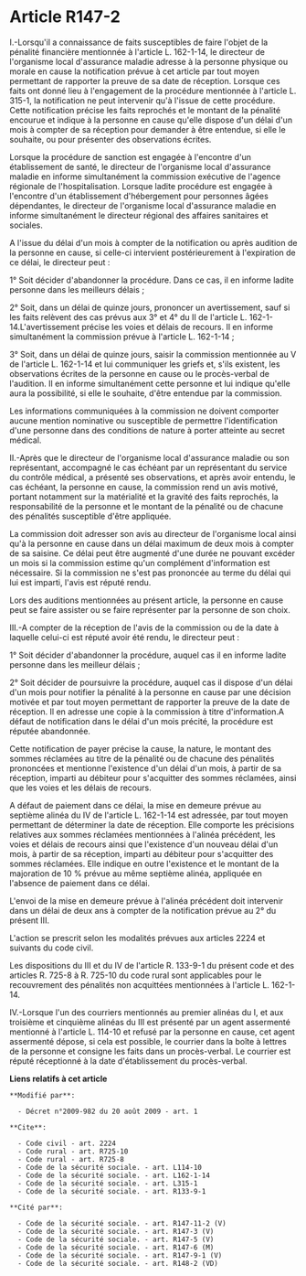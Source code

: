 # Article R147-2

I.-Lorsqu'il a connaissance de faits susceptibles de faire l'objet de la pénalité financière mentionnée à l'article L.
162-1-14, le directeur de l'organisme local d'assurance maladie adresse à la personne physique ou morale en cause la
notification prévue à cet article par tout moyen permettant de rapporter la preuve de sa date de réception. Lorsque ces faits
ont donné lieu à l'engagement de la procédure mentionnée à l'article L. 315-1, la notification ne peut intervenir qu'à
l'issue de cette procédure. Cette notification précise les faits reprochés et le montant de la pénalité encourue et indique à
la personne en cause qu'elle dispose d'un délai d'un mois à compter de sa réception pour demander à être entendue, si elle le
souhaite, ou pour présenter des observations écrites. 

Lorsque la procédure de sanction est engagée à l'encontre d'un établissement de santé, le directeur de l'organisme local
d'assurance maladie en informe simultanément la commission exécutive de l'agence régionale de l'hospitalisation. Lorsque
ladite procédure est engagée à l'encontre d'un établissement d'hébergement pour personnes âgées dépendantes, le directeur de
l'organisme local d'assurance maladie en informe simultanément le directeur régional des affaires sanitaires et sociales.

A l'issue du délai d'un mois à compter de la notification ou après audition de la personne en cause, si celle-ci intervient
postérieurement à l'expiration de ce délai, le directeur peut : 

1° Soit décider d'abandonner la procédure. Dans ce cas, il en informe ladite personne dans les meilleurs délais ; 

2° Soit, dans un délai de quinze jours, prononcer un avertissement, sauf si les faits relèvent des cas prévus aux 3° et 4° du
II de l'article L. 162-1-14.L'avertissement précise les voies et délais de recours. Il en informe simultanément la commission
prévue à l'article L. 162-1-14 ; 

3° Soit, dans un délai de quinze jours, saisir la commission mentionnée au V de l'article L. 162-1-14 et lui communiquer les
griefs et, s'ils existent, les observations écrites de la personne en cause ou le procès-verbal de l'audition. Il en informe
simultanément cette personne et lui indique qu'elle aura la possibilité, si elle le souhaite, d'être entendue par la
commission. 

Les informations communiquées à la commission ne doivent comporter aucune mention nominative ou susceptible de permettre
l'identification d'une personne dans des conditions de nature à porter atteinte au secret médical. 

II.-Après que le directeur de l'organisme local d'assurance maladie ou son représentant, accompagné le cas échéant par un
représentant du service du contrôle médical, a présenté ses observations, et après avoir entendu, le cas échéant, la personne
en cause, la commission rend un avis motivé, portant notamment sur la matérialité et la gravité des faits reprochés, la
responsabilité de la personne et le montant de la pénalité ou de chacune des pénalités susceptible d'être appliquée. 

La commission doit adresser son avis au directeur de l'organisme local ainsi qu'à la personne en cause dans un délai maximum
de deux mois à compter de sa saisine. Ce délai peut être augmenté d'une durée ne pouvant excéder un mois si la commission
estime qu'un complément d'information est nécessaire. Si la commission ne s'est pas prononcée au terme du délai qui lui est
imparti, l'avis est réputé rendu. 

Lors des auditions mentionnées au présent article, la personne en cause peut se faire assister ou se faire représenter par la
personne de son choix. 

III.-A compter de la réception de l'avis de la commission ou de la date à laquelle celui-ci est réputé avoir été rendu, le
directeur peut : 

1° Soit décider d'abandonner la procédure, auquel cas il en informe ladite personne dans les meilleur délais ; 

2° Soit décider de poursuivre la procédure, auquel cas il dispose d'un délai d'un mois pour notifier la pénalité à la
personne en cause par une décision motivée et par tout moyen permettant de rapporter la preuve de la date de réception. Il en
adresse une copie à la commission à titre d'information.A défaut de notification dans le délai d'un mois précité, la
procédure est réputée abandonnée. 

Cette notification de payer précise la cause, la nature, le montant des sommes réclamées au titre de la pénalité ou de
chacune des pénalités prononcées et mentionne l'existence d'un délai d'un mois, à partir de sa réception, imparti au débiteur
pour s'acquitter des sommes réclamées, ainsi que les voies et les délais de recours.

A défaut de paiement dans ce délai, la mise en demeure prévue au septième alinéa du IV de l'article L. 162-1-14 est adressée,
par tout moyen permettant de déterminer la date de réception. Elle comporte les précisions relatives aux sommes réclamées
mentionnées à l'alinéa précédent, les voies et délais de recours ainsi que l'existence d'un nouveau délai d'un mois, à partir
de sa réception, imparti au débiteur pour s'acquitter des sommes réclamées. Elle indique en outre l'existence et le montant
de la majoration de 10 % prévue au même septième alinéa, appliquée en l'absence de paiement dans ce délai.

L'envoi de la mise en demeure prévue à l'alinéa précédent doit intervenir dans un délai de deux ans à compter de la
notification prévue au 2° du présent III.

L'action se prescrit selon les modalités prévues aux articles 2224 et suivants du code civil. 

Les dispositions du III et du IV de l'article R. 133-9-1 du présent code et des articles R. 725-8 à R. 725-10 du code rural
sont applicables pour le recouvrement des pénalités non acquittées mentionnées à l'article L. 162-1-14. 

IV.-Lorsque l'un des courriers mentionnés au premier alinéas du I, et aux troisième et cinquième alinéas du III est présenté
par un agent assermenté mentionné à l'article L. 114-10 et refusé par la personne en cause, cet agent assermenté dépose, si
cela est possible, le courrier dans la boîte à lettres de la personne et consigne les faits dans un procès-verbal. Le
courrier est réputé réceptionné à la date d'établissement du procès-verbal.

**Liens relatifs à cet article**

	**Modifié par**:

	  - Décret n°2009-982 du 20 août 2009 - art. 1

	**Cite**:

	  - Code civil - art. 2224
	  - Code rural - art. R725-10
	  - Code rural - art. R725-8
	  - Code de la sécurité sociale. - art. L114-10
	  - Code de la sécurité sociale. - art. L162-1-14
	  - Code de la sécurité sociale. - art. L315-1
	  - Code de la sécurité sociale. - art. R133-9-1

	**Cité par**:

	  - Code de la sécurité sociale. - art. R147-11-2 (V)
	  - Code de la sécurité sociale. - art. R147-3 (V)
	  - Code de la sécurité sociale. - art. R147-5 (V)
	  - Code de la sécurité sociale. - art. R147-6 (M)
	  - Code de la sécurité sociale. - art. R147-9-1 (V)
	  - Code de la sécurité sociale. - art. R148-2 (VD)
